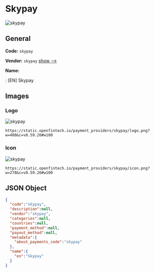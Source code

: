 
# Skypay 
![skypay](https://static.openfintech.io/payment_providers/skypay/logo.png?w=400&c=v0.59.26#w100)  

## General 
 
**Code:** `skypay` 
 
**Vendor:** `skypay` [show -->](/vendors/skypay/) 
 
**Name:** 
 
:	[EN] Skypay 
 

## Images 

### Logo 
 
![skypay](https://static.openfintech.io/payment_providers/skypay/logo.png?w=400&c=v0.59.26#w100)  

```
https://static.openfintech.io/payment_providers/skypay/logo.png?w=400&c=v0.59.26#w100
```  

### Icon 
 
![skypay](https://static.openfintech.io/payment_providers/skypay/icon.png?w=278&c=v0.59.26#w100)  

```
https://static.openfintech.io/payment_providers/skypay/icon.png?w=278&c=v0.59.26#w100
```  

## JSON Object 

```json
{
  "code":"skypay",
  "description":null,
  "vendor":"skypay",
  "categories":null,
  "countries":null,
  "payment_method":null,
  "payout_method":null,
  "metadata":{
    "about_payments_code":"skypay"
  },
  "name":{
    "en":"Skypay"
  }
}
```  
